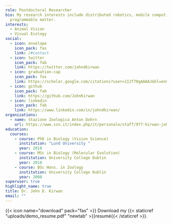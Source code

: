 ```yaml
---
role: Postdoctoral Researcher
bio: My research interests include distributed robotics, mobile computing and
  programmable matter.
interests:
  - Animal Vision
  - Visual Ecology
social:
  - icon: envelope
    icon_pack: fas
    link: /#contact
  - icon: twitter
    icon_pack: fab
    link: https://twitter.com/johndkirwan
  - icon: graduation-cap
    icon_pack: fas
    link: https://scholar.google.com/citations?user=1IJf70gAAAAJ&hl=en&oi=sra
  - icon: github
    icon_pack: fab
    link: https://github.com/JohnKirwan
  - icon: linkedin
    icon_pack: fab
    link: https://www.linkedin.com/in/johndkirwan/
organizations:
  - name: Stazione Zoologica Anton Dohrn
    url: https://www.szn.it/index.php/it/personale/staff/977-kirwan-john-d/9210-kirwan-john-d
education:
  courses:
    - course: PhD in Biology (Vision Science)
      institution: "Lund University "
      year: 2018
    - course: MSc in Biology (Molecular Evolution)
      institution: University College Dublin
      year: 2010
    - course: BSc Hons. in Zoology
      institution: University College Dublin
      year: 2008
superuser: true
highlight_name: true
title: Dr. John D. Kirwan
email: ""
---
```



{{< icon name="download" pack="fas" >}} Download my {{< staticref "uploads/demo_resume.pdf" "newtab" >}}resumé{{< /staticref >}}.